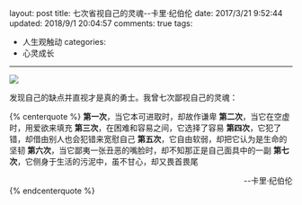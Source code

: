layout: post
title: 七次省视自己的灵魂--卡里·纪伯伦
date: 2017/3/21 9:52:44
updated: 2018/9/1 20:04:57
comments: true
tags:
- 人生观触动
categories:
- 心灵成长

---
<img src="https://eisenhao.coding.net/p/eisenhao/d/eisenhao/git/raw/master/uploads/Save-your-soul-seven-times.jpg" class="full-image" />

发现自己的缺点并直视才是真的勇士。我曾七次鄙视自己的灵魂：
<!-- more -->

{% centerquote %}
**第一次**，当它本可进取时，却故作谦卑
**第二次**，当它在空虚时，用爱欲来填充
**第三次**，在困难和容易之间，它选择了容易
**第四次**，它犯了错，却借由别人也会犯错来宽慰自己
**第五次**，它自由软弱，却把它认为是生命的坚韧
**第六次**，当它鄙夷一张丑恶的嘴脸时，却不知那正是自己面具中的一副
**第七次**，它侧身于生活的污泥中，虽不甘心，却又畏首畏尾
<div align = right>--卡里·纪伯伦</div>
{% endcenterquote %}
